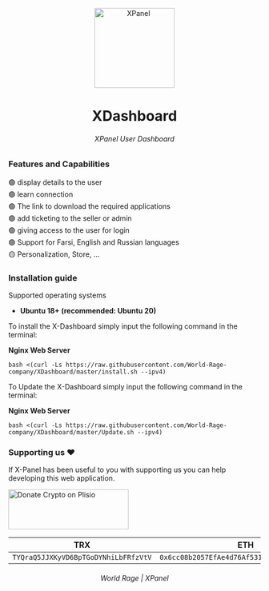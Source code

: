 <p align="center">
<picture>
<img width="160" height="160"  alt="XPanel" src="https://raw.githubusercontent.com/xpanel-cp/XPanel-SSH-User-Management/master/xlogo.png">
</picture>
  </p> 
<h1 align="center"/>XDashboard</h1>
<h6 align="center">XPanel User Dashboard<h6>
<p align="center">

### Features and Capabilities
:green_circle: display details to the user<br>
:green_circle: learn connection<br>
:green_circle: The link to download the required applications<br>
:green_circle: add ticketing to the seller or admin<br>
:green_circle: giving access to the user for login<br>
:green_circle: Support for Farsi, English and Russian languages<br>
:yellow_circle: Personalization, Store, ...<br>

### Installation guide
Supported operating systems<br>
- **Ubuntu 18+ (recommended: Ubuntu 20)** <br>

To install the X-Dashboard simply input the following command in the terminal:<br>

**Nginx Web Server**

```
bash <(curl -Ls https://raw.githubusercontent.com/World-Rage-company/XDashboard/master/install.sh --ipv4)
```
To Update the X-Dashboard simply input the following command in the terminal:<br>

**Nginx Web Server**
```
bash <(curl -Ls https://raw.githubusercontent.com/World-Rage-company/XDashboard/master/Update.sh --ipv4)
```

### Supporting us :hearts:
If X-Panel has been useful to you with supporting us you can help developing this web application.<br>

<p align="left">
<a href="https://plisio.net/donate/KL6W5z8k" target="_blank"><img src="https://plisio.net/img/donate/donate_light_icons_mono.png" alt="Donate Crypto on Plisio" width="240" height="80" /></a><br>

|                    TRX                   |                       ETH                         |                    Litecoin                       |                            World Rage USDT (ERC20) |
| ---------------------------------------- |:-------------------------------------------------:| -------------------------------------------------:|---------------------------------------------------:|
| ```TYQraQ5JJXKyVD6BpTGoDYNhiLbFRfzVtV``` |  ```0x6cc08b2057EfAe4d76Af531e145DeEd4B73c9D7e``` | ```ltc1q6gq4espx74lp6jvhmr0jmxlu4al0uwemmzwdv4``` |  ```0x68dB92a33476bfc06a775EFD1bF4E51dAA8e4489```  |

</p>

<h6 align="center">World Rage | XPanel<h6>